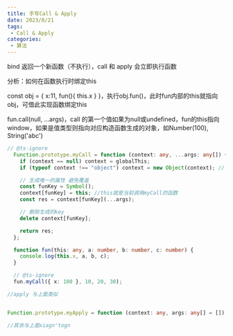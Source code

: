 ```yaml
---
title: 手写Call & Apply
date: 2023/8/21
tags:
 - Call & Apply
categories:
 - 算法
---
```



bind 返回一个新函数（不执行），call 和 apply 会立即执行函数

分析：如何在函数执行时绑定this

const obj = { x:11, fun(){ this.x } }，执行obj.fun()，此时fun内部的this就指向obj，可借此实现函数绑定this

fun.call(null, ...args)，call 的第一个值如果为null或undefined，fun的this指向window，如果是值类型则指向对应构造函数生成的对象，如Number(100), String('abc')

```typescript
// @ts-ignore
  Function.prototype.myCall = function (context: any, ...args: any[]) {
    if (context == null) context = globalThis;
    if (typeof context !== "object") context = new Object(context); // 如果是值类型

    // 生成唯一的属性 避免覆盖
    const funKey = Symbol();
    context[funKey] = this; //this就是当前调用myCall的函数
    const res = context[funKey](...args);

    // 删除生成的key
    delete context[funKey];

    return res;
  };

  function fun(this: any, a: number, b: number, c: number) {
    console.log(this.x, a, b, c);
  }

  // @ts-ignore
  fun.myCall({ x: 100 }, 10, 20, 30);
```

```typescript
//apply 与上面类似


Function.prototype.myApply = function (context: any, args: any[] = [])

//其余与上面xiagn'togn
```

